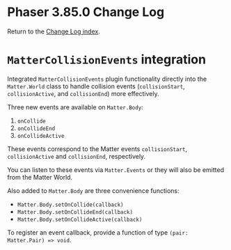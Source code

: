 # Phaser 3.85.0 Change Log

Return to the [Change Log index](CHANGELOG-v3.85.md).

# `MatterCollisionEvents` integration

Integrated `MatterCollisionEvents` plugin functionality directly into the `Matter.World` class to handle collision events (`collisionStart`, `collisionActive`, and `collisionEnd`) more effectively.

Three new events are available on `Matter.Body`:

1. `onCollide`
2. `onCollideEnd`
3. `onCollideActive`

These events correspond to the Matter events `collisionStart`, `collisionActive` and `collisionEnd`, respectively.

You can listen to these events via `Matter.Events` or they will also be emitted from the Matter World.

Also added to `Matter.Body` are three convenience functions:

- `Matter.Body.setOnCollide(callback)`
- `Matter.Body.setOnCollideEnd(callback)`
- `Matter.Body.setOnCollideActive(callback)`

To register an event callback, provide a function of type `(pair: Matter.Pair) => void`.
